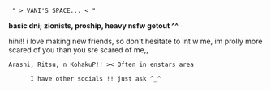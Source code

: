      " > VANI'S SPACE... < "
  
**basic dni; zionists, proship, heavy nsfw getout ^^**

hihi!! i love making new friends, so don't hesitate to int w me, im prolly more scared of you than you sre scared of me,,

    Arashi, Ritsu, n KohakuP!! >< Often in enstars area
    
          I have other socials !! just ask ^_^

